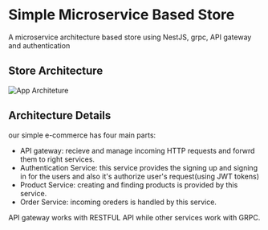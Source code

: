 # Simple Microservice Based Store
A microservice architecture based store using NestJS, grpc, API gateway and authentication
## Store Architecture
![App Architeture](https://user-images.githubusercontent.com/46327178/160545884-38f8927e-f4e8-4ad9-81ce-d651e2e95467.jpeg)

## Architecture Details
our simple e-commerce has four main parts:
* API gateway: recieve and manage incoming HTTP requests and forwrd them to right services.
* Authentication Service: this service provides the signing up and signing in for the users and also it's authorize user's request(using JWT tokens)
* Product Service: creating and finding products is provided by this service.
* Order Service: incoming oreders is handled by this service.

API gateway works with RESTFUL API while other services work with GRPC.
